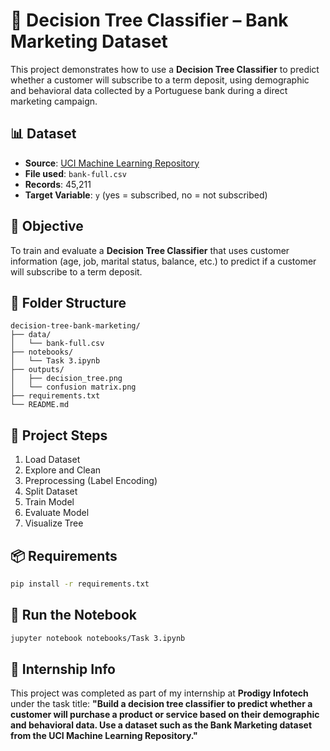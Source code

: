 # 🎯 Decision Tree Classifier – Bank Marketing Dataset

This project demonstrates how to use a **Decision Tree Classifier** to predict whether a customer will subscribe to a term deposit, using demographic and behavioral data collected by a Portuguese bank during a direct marketing campaign.

## 📊 Dataset
- **Source**: [UCI Machine Learning Repository](https://archive.ics.uci.edu/ml/datasets/Bank+Marketing)
- **File used**: `bank-full.csv`
- **Records**: 45,211
- **Target Variable**: `y` (yes = subscribed, no = not subscribed)

## 🧪 Objective
To train and evaluate a **Decision Tree Classifier** that uses customer information (age, job, marital status, balance, etc.) to predict if a customer will subscribe to a term deposit.

## 📁 Folder Structure
```
decision-tree-bank-marketing/
├── data/
│   └── bank-full.csv
├── notebooks/
│   └── Task 3.ipynb
├── outputs/
│   ├── decision_tree.png
│   └── confusion matrix.png
├── requirements.txt
└── README.md
```

## 🔧 Project Steps
1. Load Dataset
2. Explore and Clean
3. Preprocessing (Label Encoding)
4. Split Dataset
5. Train Model
6. Evaluate Model
7. Visualize Tree

## 📦 Requirements
```bash
pip install -r requirements.txt
```

## 🚀 Run the Notebook
```bash
jupyter notebook notebooks/Task 3.ipynb
```

## 🔖 Internship Info
This project was completed as part of my internship at **Prodigy Infotech** under the task title: 
**"Build a decision tree classifier to predict whether a customer will purchase a product or service based on their demographic and behavioral data. Use a dataset such as the Bank Marketing dataset from the UCI Machine Learning Repository."**
